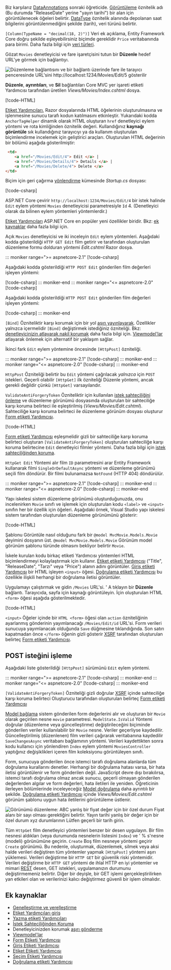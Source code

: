 
Biz karşılarız [DataAnnotations](/aspnet/mvc/overview/older-versions/mvc-music-store/mvc-music-store-part-6) sonraki öğreticide. [Görüntüleme](/dotnet/api/microsoft.aspnetcore.mvc.modelbinding.metadata.displaymetadata) öznitelik adı (Bu durumda "ReleaseDate" yerine "yayın tarihi") bir alan için görüntülenecek öğeleri belirtir. [DataType](/dotnet/api/microsoft.aspnetcore.mvc.dataannotations.internal.datatypeattributeadapter) öznitelik alanında depolanan saat bilgilerini görüntülenmediğini şekilde (tarih), veri türünü belirtir.

`[Column(TypeName = "decimal(18, 2)")]` Veri ek açıklama, Entity Framework Core doğru şekilde eşleyebilirsiniz biçimde gereklidir `Price` veritabanında para birimi. Daha fazla bilgi için [veri türleri](/ef/core/modeling/relational/data-types).

Gözat `Movies` denetleyicisi ve fare işaretçisini tutun bir **Düzenle** hedef URL'ye görmek için bağlantıyı.

![Düzenleme bağlantısını ve bir bağlantı üzerinde fare ile tarayıcı penceresinde URL'sini http://localhost:1234/Movies/Edit/5 gösterilir](~/tutorials/first-mvc-app/controller-methods-views/_static/edit7.png)

**Düzenle**, **ayrıntıları**, ve **Sil** bağlantıları Core MVC yer işareti etiketi Yardımcısı tarafından üretilen *Views/Movies/Index.cshtml* dosya.

[!code-HTML[](~/tutorials/first-mvc-app/start-mvc/sample/MvcMovie/Views/Movies/IndexOriginal.cshtml?highlight=1-3&range=46-50)]

[Etiket Yardımcıları](xref:mvc/views/tag-helpers/intro), Razor dosyalarında HTML öğelerinin oluşturulmasına ve işlenmesine sunucu tarafı kodun katılmasını etkinleştir. Yukarıdaki kodda `AnchorTagHelper` dinamik olarak HTML oluşturan `href` denetleyici eylem yöntemi ve rota kimliğinden öznitelik değeri. Kullandığınız **kaynağı görüntüle** sık kullandığınız tarayıcıyı ya da kullanım oluşturulan biçimlendirme incelemek için geliştirici araçları. Oluşturulan HTML değerinin bir bölümü aşağıda gösterilmiştir:

```html
 <td>
    <a href="/Movies/Edit/4"> Edit </a> |
    <a href="/Movies/Details/4"> Details </a> |
    <a href="/Movies/Delete/4"> Delete </a>
</td>
```

Biçim için geri çağırma [yönlendirme](xref:mvc/controllers/routing) kümesinde *Startup.cs* dosyası:

[!code-csharp[](~/tutorials/first-mvc-app/start-mvc/sample/MvcMovie/Startup.cs?name=snippet_1&highlight=5)]

ASP.NET Core çevirir `http://localhost:1234/Movies/Edit/4` bir istek halinde `Edit` eylem yöntemi `Movies` denetleyicisi parametresiyle `Id` 4. (Denetleyici olarak da bilinen eylem yöntemleri yöntemlerdir.)

[Etiket Yardımcıları](xref:mvc/views/tag-helpers/intro) ASP.NET Core en popüler yeni özellikler biridir. Bkz: [ek kaynaklar](#additional-resources) daha fazla bilgi için.

Açık `Movies` denetleyicisi ve iki inceleyin `Edit` eylem yöntemleri. Aşağıdaki kodda gösterildiği `HTTP GET Edit` film getirir ve tarafından oluşturulan düzenleme formu dolduran yöntemi *Edit.cshtml* Razor dosya.

::: moniker range=">= aspnetcore-2.1"
[!code-csharp[](~/tutorials/first-mvc-app/start-mvc/sample/MvcMovie21/Controllers/MC1.cs?name=snippet_edit1)]

Aşağıdaki kodda gösterildiği `HTTP POST Edit` gönderilen film değerleri işleyen yöntemi:

[!code-csharp[](~/tutorials/first-mvc-app/start-mvc/sample/MvcMovie/Controllers/MC1.cs?name=snippet_edit2)]
::: moniker-end
::: moniker range="<= aspnetcore-2.0"
[!code-csharp[](~/tutorials/first-mvc-app/start-mvc/sample/MvcMovie/Controllers/MC1.cs?name=snippet_edit1)]

Aşağıdaki kodda gösterildiği `HTTP POST Edit` gönderilen film değerleri işleyen yöntemi:

[!code-csharp[](~/tutorials/first-mvc-app/start-mvc/sample/MvcMovie/Controllers/MC1.cs?name=snippet_edit2)]
::: moniker-end

`[Bind]` Özniteliktir karşı korumak için bir yol [aşırı yayınlayarak](/aspnet/mvc/overview/getting-started/getting-started-with-ef-using-mvc/implementing-basic-crud-functionality-with-the-entity-framework-in-asp-net-mvc-application#overpost). Özellikler yalnızca içermelidir `[Bind]` değiştirmek istediğiniz özniteliği. Bkz: [denetleyicinizin atlayarak nakil korumak](/aspnet/mvc/overview/getting-started/getting-started-with-ef-using-mvc/implementing-basic-crud-functionality-with-the-entity-framework-in-asp-net-mvc-application) daha fazla bilgi için. [Viewmodel'lar](http://rachelappel.com/use-viewmodels-to-manage-data-amp-organize-code-in-asp-net-mvc-applications/) atlayarak önlemek için alternatif bir yaklaşım sağlar.

İkinci fark `Edit` eylem yöntemine öncesinde `[HttpPost]` özniteliği.

::: moniker range=">= aspnetcore-2.1"
[!code-csharp[](~/tutorials/first-mvc-app/start-mvc/sample/MvcMovie21/Controllers/MC1.cs?name=snippet_edit2&highlight=1)]
::: moniker-end
::: moniker range="<= aspnetcore-2.0"
[!code-csharp[](~/tutorials/first-mvc-app/start-mvc/sample/MvcMovie/Controllers/MC1.cs?name=snippet_edit2&highlight=4)]
::: moniker-end

`HttpPost` Özniteliği belirtir bu `Edit` yöntemi çağrılacak *yalnızca* için `POST` istekleri. Geçerli olabilir `[HttpGet]` ilk özniteliği Düzenle yöntemi, ancak gerekli değildir çünkü `[HttpGet]` varsayılandır.

`ValidateAntiForgeryToken` Özniteliktir için kullanılan [istek sahteciliğini önleme](xref:security/anti-request-forgery) ve düzenleme görünümü dosyasında oluşturulan bir sahteciliğe karşı koruma belirteci ile eşleştirilmiş (*Views/Movies/Edit.cshtml*). Sahteciliğe karşı koruma belirteci ile düzenleme görünüm dosyası oluşturur [Form etiketi Yardımcısı](xref:mvc/views/working-with-forms).

[!code-HTML[](~/tutorials/first-mvc-app/start-mvc/sample/MvcMovie/Views/Movies/Edit.cshtml?range=9)]

[Form etiketi Yardımcısı](xref:mvc/views/working-with-forms) eşleşmelidir gizli bir sahteciliğe karşı koruma belirteci oluşturan `[ValidateAntiForgeryToken]` oluşturulan sahteciliğe karşı koruma belirtecine `Edit` denetleyici filmler yöntemi. Daha fazla bilgi için [istek sahteciliğinden koruma](xref:security/anti-request-forgery).

`HttpGet Edit` Yöntemi alır film `ID` parametresini arar Entity Framework kullanarak filmi `SingleOrDefaultAsync` yöntemi ve düzenleme görünümü seçili film döndürür. Bir filmi bulunamazsa `NotFound` (HTTP 404) döndürülür.

::: moniker range=">= aspnetcore-2.1"
[!code-csharp[](~/tutorials/first-mvc-app/start-mvc/sample/MvcMovie21/Controllers/MC1.cs?name=snippet_edit1)]
::: moniker-end
::: moniker range="<= aspnetcore-2.0"
[!code-csharp[](~/tutorials/first-mvc-app/start-mvc/sample/MvcMovie/Controllers/MC1.cs?name=snippet_edit1)]
::: moniker-end

Yapı iskelesi sistem düzenleme görünümü oluşturduğunuzda, onu incelenirken `Movie` sınıfı ve işlemek için oluşturulan kodu `<label>` ve `<input>` sınıfın her bir özellik için öğeleri. Aşağıdaki örnek, Visual Studio yapı iskelesi sistem tarafından oluşturulan düzenleme görünümünü gösterir:

[!code-HTML[](~/tutorials/first-mvc-app/start-mvc/sample/MvcMovie/Views/Movies/EditCopy.cshtml?highlight=1)]

Şablonu Görüntüle nasıl olduğunu fark bir `@model MvcMovie.Models.Movie` deyimini dosyanın üst. `@model MvcMovie.Models.Movie` Görünüm model görünüm şablonu türünde olmasını bekliyor belirtir `Movie`.

İskele kurulan kodu birkaç etiketi Yardımcısı yöntemleri HTML biçimlendirmeyi kolaylaştırmak için kullanır. [Etiket etiketi Yardımcısı](xref:mvc/views/working-with-forms) ("Title", "ReleaseDate", "Tarzı" veya "Price") alanın adını görüntüler. [Giriş etiketi Yardımcısı](xref:mvc/views/working-with-forms) bir HTML işleyen `<input>` öğesi. [Doğrulama etiketi Yardımcısı](xref:mvc/views/working-with-forms) bu özellikle ilişkili herhangi bir doğrulama iletisi görüntüler.

Uygulamayı çalıştırmak ve gidin `/Movies` URL'si. ' A tıklayın bir **Düzenle** bağlantı. Tarayıcıda, sayfa için kaynağı görüntüleyin. İçin oluşturulan HTML `<form>` öğesi aşağıda gösterilmektedir.

[!code-HTML[](~/tutorials/first-mvc-app/start-mvc/sample/MvcMovie/Views/Shared/edit_view_source.html?highlight=1,6,10,17,24,28)]

`<input>` Öğeler içinde bir `HTML <form>` öğesi olan `action` özniteliğinin ayarlanmış gönderinin yayımlanacağı `/Movies/Edit/id` URL'si. Form verileri sunucuya yayımlanacak olduğunda `Save` düğmesine tıklandığında. Son satırı kapatmadan önce `</form>` öğenin gizli gösterir [XSRF](xref:security/anti-request-forgery) tarafından oluşturulan belirteç [Form etiketi Yardımcısı](xref:mvc/views/working-with-forms).

## <a name="processing-the-post-request"></a>POST isteğini işleme

Aşağıdaki liste gösterildiği `[HttpPost]` sürümünü `Edit` eylem yöntemi.

::: moniker range=">= aspnetcore-2.1"
[!code-csharp[](~/tutorials/first-mvc-app/start-mvc/sample/MvcMovie21/Controllers/MC1.cs?name=snippet_edit2)]
::: moniker-end
::: moniker range="<= aspnetcore-2.0"
[!code-csharp[](~/tutorials/first-mvc-app/start-mvc/sample/MvcMovie/Controllers/MC1.cs?name=snippet_edit2)]
::: moniker-end

`[ValidateAntiForgeryToken]` Özniteliği gizli doğrular [XSRF](xref:security/anti-request-forgery) içinde sahteciliğe karşı koruma belirteci Oluşturucu tarafından oluşturulan belirteç [Form etiketi Yardımcısı](xref:mvc/views/working-with-forms)

[Model bağlama](xref:mvc/models/model-binding) sistem gönderilen form değerlerini alır ve oluşturan bir `Movie` olarak geçirilen nesne `movie` parametresi. `ModelState.IsValid` Yöntemi doğrular (düzenleme veya güncelleştirme) değiştirileceğini biçiminde gönderilen veriler kullanılabilir bir `Movie` nesne. Veriler geçerliyse kaydedilir. Güncelleştirilmiş (düzenlenen) film verileri çağırarak veritabanına kaydedilir `SaveChangesAsync` veritabanı bağlamının yöntemi. Verileri kaydettikten sonra kodu kullanıcı için yönlendiren `Index` eylem yöntemi `MoviesController` yaptığınız değişiklikleri içeren film koleksiyonu görüntüleyen sınıfı.

Form, sunucuya gönderilen önce istemci tarafı doğrulama alanlarda tüm doğrulama kurallarını denetler. Herhangi bir doğrulama hatası varsa, bir hata iletisi görüntülenir ve form gönderilen değil. JavaScript devre dışı bırakılırsa, istemci tarafı doğrulama olmaz ancak sunucu, geçerli olmayan gönderilen değerlerden algılar ve form değerleri, hata iletileri ile yeniden. Öğreticinin ilerleyen bölümlerinde inceleyeceğiz [Model doğrulama](xref:mvc/models/validation) daha ayrıntılı bir şekilde. [Doğrulama etiketi Yardımcısı](xref:mvc/views/working-with-forms) içinde *Views/Movies/Edit.cshtml* görünüm şablonu uygun hata iletilerini görüntüleme üstlenir.

![Görünümü düzenleme: ABC yanlış bir fiyat değer için bir özel durum Fiyat alanı bir sayı olması gerektiğini belirtir. Yayın tarihi yanlış bir değer için bir özel durum xyz durumlarının Lütfen geçerli bir tarih girin.](~/tutorials/first-mvc-app/controller-methods-views/_static/val.png)

Tüm `HttpGet` film denetleyici yöntemleri benzer bir desen uygulayın. Bir film nesnesi aldıkları (veya durumunda nesnelerin listesini `Index`) ve ' % s'nesne (modeli) görünümüne geçirin. `Create` Boş film nesneye yöntemi geçirir `Create` görünümü. Bu nedenle, oluşturmak, düzenlemek, silmek veya aksi halde verileri değiştiren tüm yöntemler yapmak `[HttpPost]` yöntemi aşırı yüklemesi. Verileri değiştirme bir `HTTP GET` bir güvenlik riski yöntemidir. Verileri değiştirme bir `HTTP GET` yöntemi de ihlal HTTP en iyi yöntemler ve mimari [REST](http://rest.elkstein.org/) desen, GET istekleri, uygulamanızın durumunu değiştirmemeniz belirtir. Diğer bir deyişle, bir GET işlemi gerçekleştirilirken yan etkileri olan ve verilerinizi kalıcı değiştirmez güvenli bir işlem olmalıdır.

## <a name="additional-resources"></a>Ek kaynaklar

* [Genelleştirme ve yerelleştirme](xref:fundamentals/localization)
* [Etiket Yardımcıları giriş](xref:mvc/views/tag-helpers/intro)
* [Yazma etiketi Yardımcıları](xref:mvc/views/tag-helpers/authoring)
* [İstek Sahteciliğinden Koruma](xref:security/anti-request-forgery)
* Denetleyicinizden korumak [aşırı gönderme](/aspnet/mvc/overview/getting-started/getting-started-with-ef-using-mvc/implementing-basic-crud-functionality-with-the-entity-framework-in-asp-net-mvc-application)
* [Viewmodel'lar](http://rachelappel.com/use-viewmodels-to-manage-data-amp-organize-code-in-asp-net-mvc-applications/)
* [Form Etiketi Yardımcısı](xref:mvc/views/working-with-forms)
* [Giriş Etiketi Yardımcısı](xref:mvc/views/working-with-forms)
* [Etiket Etiketi Yardımcısı](xref:mvc/views/working-with-forms)
* [Seçim Etiketi Yardımcısı](xref:mvc/views/working-with-forms)
* [Doğrulama etiketi Yardımcısı](xref:mvc/views/working-with-forms)
